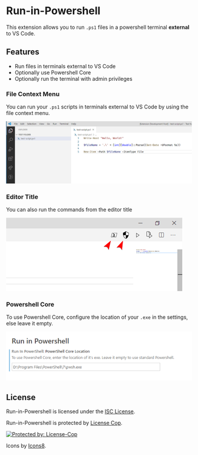 # Run-in-Powershell

This extension allows you to run `.ps1` files in a powershell terminal **external** to VS Code.

## Features

- Run files in terminals external to VS Code
- Optionally use Powershell Core
- Optionally run the terminal with admin privileges

### File Context Menu

You can run your `.ps1` scripts in terminals external to VS Code by using the file context menu.

![GIF showing how to use the context menu functionality of this extension](./readme-media/demo.gif)

### Editor Title

You can also run the commands from the editor title

![Image showing how to use the editor title functionality of this extension](./readme-media/demo2.png)

### Powershell Core

To use Powershell Core, configure the location of your `.exe` in the settings, else leave it empty.

![Image showing how to enable Powershell Core in this extension](./readme-media/demo3.png)

## License

Run-in-Powershell is licensed under the [ISC License](https://github.com/tobysmith568/run-in-powershell/blob/main/LICENSE).

Run-in-Powershell is protected by [License Cop](https://license-cop.js.org).

<a href="https://license-cop.js.org">
  <img alt="Protected by: License-Cop" src="https://license-cop.js.org/shield.svg">
</a>

Icons by <a target="_blank" href="https://icons8.com">Icons8</a>.
